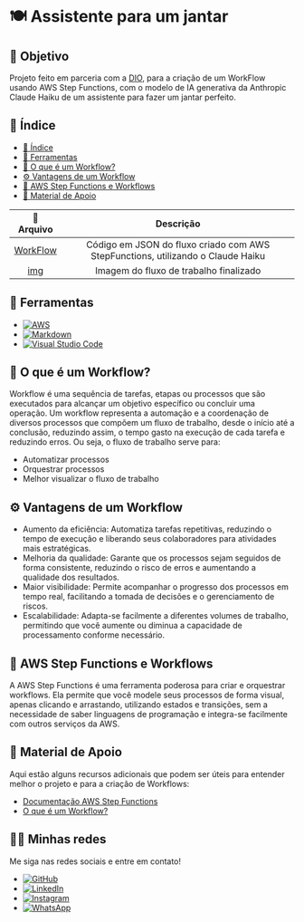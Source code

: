 #  🍽 Assistente para um jantar

## 🎯 Objetivo

Projeto feito em parceria com a [DIO](https://www.dio.me/), para a criação de um WorkFlow usando AWS Step Functions, com o modelo de IA generativa da Anthropic Claude Haiku de um assistente para fazer um jantar perfeito.

## 📄 Índice

- [📄 Índice](#-índice)
- [🔧 Ferramentas](#-ferramentas)
- [🔀 O que é um Workflow?](#-o-que-é-um-Workflow)
- [⚙️ Vantagens de um Workflow](#️-vantagens-de-um-workflow)
- [🤖 AWS Step Functions e Workflows](#-AWS-Step-Functions-e-Workflows)
- [📖 Material de Apoio](#-Material-de-Apoio)

 | 📁 Arquivo |  Descrição |
 | :--: | :--:|
 | [WorkFlow](https://github.com/vitorVBD/assistente-de-jantar-AWS-StepFunctions/blob/main/WorkFlow/index.json) | Código em JSON do fluxo criado com AWS StepFunctions, utilizando o Claude Haiku
 | [img](https://github.com/vitorVBD/assistente-de-jantar-AWS-StepFunctions/blob/main/img/Imagem%20do%20projeto.png) | Imagem do fluxo de trabalho finalizado


## 🔧 Ferramentas
- [![AWS](https://img.shields.io/badge/AWS-%23FF9900.svg?style=for-the-badge&logo=amazon-aws&logoColor=white)](https://aws.amazon.com/pt/?nc2=h_lg)
- [![Markdown](https://img.shields.io/badge/markdown-%23000000.svg?style=for-the-badge&logo=markdown&logoColor=white)](https://docs.github.com/pt/get-started/writing-on-github/getting-started-with-writing-and-formatting-on-github/basic-writing-and-formatting-syntax)
- [![Visual Studio Code](https://img.shields.io/badge/Visual%20Studio%20Code-0078d7.svg?style=for-the-badge&logo=visual-studio-code&logoColor=white)](https://code.visualstudio.com/)

## 🔀 O que é um Workflow?

Workflow é uma sequência de tarefas, etapas ou processos que são executados para alcançar um objetivo específico ou concluir uma operação. Um workflow representa a automação e a coordenação de diversos processos que compõem um fluxo de trabalho, desde o início até a conclusão, reduzindo assim, o tempo gasto na execução de cada tarefa e reduzindo erros. Ou seja, o fluxo de trabalho serve para:

- Automatizar processos
- Orquestrar processos
- Melhor visualizar o fluxo de trabalho

## ⚙️ Vantagens de um Workflow

- Aumento da eficiência: Automatiza tarefas repetitivas, reduzindo o tempo de execução e liberando seus colaboradores para atividades mais estratégicas.
- Melhoria da qualidade: Garante que os processos sejam seguidos de forma consistente, reduzindo o risco de erros e aumentando a qualidade dos resultados.
- Maior visibilidade: Permite acompanhar o progresso dos processos em tempo real, facilitando a tomada de decisões e o gerenciamento de riscos.
- Escalabilidade: Adapta-se facilmente a diferentes volumes de trabalho, permitindo que você aumente ou diminua a capacidade de processamento conforme necessário.

## 🤖 AWS Step Functions e Workflows

A AWS Step Functions é uma ferramenta poderosa para criar e orquestrar workflows. Ela permite que você modele seus processos de forma visual, apenas clicando e arrastando, utilizando estados e transições, sem a necessidade de saber linguagens de programação e integra-se facilmente com outros serviços da AWS.

## 📖 Material de Apoio

Aqui estão alguns recursos adicionais que podem ser úteis para entender melhor o projeto e para a criação de Workflows:

- [Documentação AWS Step Functions](https://docs.aws.amazon.com/step-functions/)
- [O que é um Workflow?](https://fia.com.br/blog/workflow/)

## 🧑‍💻 Minhas redes

Me siga nas redes sociais e entre em contato!

- [![GitHub](https://img.shields.io/badge/github-%23121011.svg?style=for-the-badge&logo=github&logoColor=white)](https://github.com/vitorVBD)
- [![LinkedIn](https://img.shields.io/badge/linkedin-%230077B5.svg?style=for-the-badge&logo=linkedin&logoColor=white)](https://www.linkedin.com/in/vitor-bittencourt-8ab27bbb/)
- [![Instagram](https://img.shields.io/badge/Instagram-%23E4405F.svg?style=for-the-badge&logo=Instagram&logoColor=white)](https://www.instagram.com/vv_bittencourt/)
- [![WhatsApp](https://img.shields.io/badge/WhatsApp-25D366?style=for-the-badge&logo=whatsapp&logoColor=white)](https://wa.me/+5524992161353)
